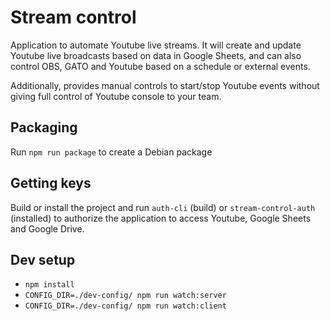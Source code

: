 Stream control
==============

Application to automate Youtube live streams.  It will create and update Youtube live broadcasts based on data in Google Sheets,
and can also control OBS, GATO and Youtube based on a schedule or external events.

Additionally, provides manual controls to start/stop Youtube events without giving full control of Youtube console to your team.

Packaging
---------

Run `npm run package` to create a Debian package

Getting keys
------------

Build or install the project and run `auth-cli` (build) or `stream-control-auth` (installed) to authorize
the application to access Youtube, Google Sheets and Google Drive.


Dev setup
---------

* `npm install`
* `CONFIG_DIR=./dev-config/ npm run watch:server`
* `CONFIG_DIR=./dev-config/ npm run watch:client`
